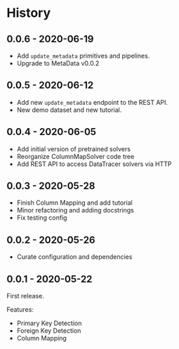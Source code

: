 # History

## 0.0.6 - 2020-06-19

* Add `update_metadata` primitives and pipelines.
* Upgrade to MetaData v0.0.2

## 0.0.5 - 2020-06-12

* Add new `update_metadata` endpoint to the REST API.
* New demo dataset and new tutorial.

## 0.0.4 - 2020-06-05

* Add initial version of pretrained solvers
* Reorganize ColumnMapSolver code tree
* Add REST API to access DataTracer solvers via HTTP

## 0.0.3 - 2020-05-28

* Finish Column Mapping and add tutorial
* Minor refactoring and adding docstrings
* Fix testing config

## 0.0.2 - 2020-05-26

* Curate configuration and dependencies

## 0.0.1 - 2020-05-22

First release.

Features:

* Primary Key Detection
* Foreign Key Detection
* Column Mapping
